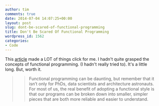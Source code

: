 ```yaml
---
author: tim
comments: true
date: 2014-07-04 14:07:25+00:00
layout: post
slug: dont-be-scared-of-functional-programming
title: Don't Be Scared Of Functional Programming
wordpress_id: 1562
categories:
- Code
---
```


This [article](http://www.smashingmagazine.com/2014/07/02/dont-be-scared-of-functional-programming/) made a LOT of things click for me. I hadn't quite grasped the concepts of functional programming. (I hadn't really tried to). It's a little long. But, worth it.





<blockquote>

> 
> Functional programming can be daunting, but remember that it isn’t only for PhDs, data scientists and architecture astronauts. For most of us, the real benefit of adopting a functional style is that our programs can be broken down into smaller, simpler pieces that are both more reliable and easier to understand. 
> 
> 
</blockquote>
